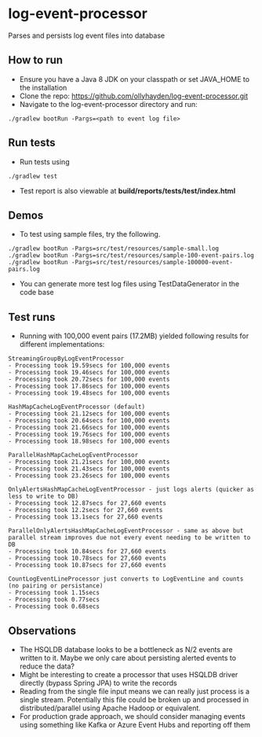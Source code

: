 # log-event-processor
Parses and persists log event files into database

## How to run
* Ensure you have a Java 8 JDK on your classpath or set JAVA_HOME to the installation
* Clone the repo: https://github.com/ollyhayden/log-event-processor.git
* Navigate to the log-event-processor directory and run:
```
./gradlew bootRun -Pargs=<path to event log file>
```
## Run tests
* Run tests using
```
./gradlew test
```
* Test report is also viewable at **build/reports/tests/test/index.html**

## Demos
* To test using sample files, try the following.
```
./gradlew bootRun -Pargs=src/test/resources/sample-small.log
./gradlew bootRun -Pargs=src/test/resources/sample-100-event-pairs.log
./gradlew bootRun -Pargs=src/test/resources/sample-100000-event-pairs.log
```
* You can generate more test log files using TestDataGenerator in the code base

## Test runs
* Running with 100,000 event pairs (17.2MB) yielded following results for different implementations:
```
StreamingGroupByLogEventProcessor
- Processing took 19.59secs for 100,000 events
- Processing took 19.46secs for 100,000 events
- Processing took 20.72secs for 100,000 events
- Processing took 17.86secs for 100,000 events
- Processing took 19.48secs for 100,000 events
```
```
HashMapCacheLogEventProcessor (default)
- Processing took 21.12secs for 100,000 events
- Processing took 20.64secs for 100,000 events
- Processing took 21.66secs for 100,000 events
- Processing took 19.76secs for 100,000 events
- Processing took 18.98secs for 100,000 events
```
```
ParallelHashMapCacheLogEventProcessor
- Processing took 21.21secs for 100,000 events
- Processing took 21.43secs for 100,000 events
- Processing took 23.26secs for 100,000 events
```
```
OnlyAlertsHashMapCacheLogEventProcessor - just logs alerts (quicker as less to write to DB)
- Processing took 12.87secs for 27,660 events
- Processing took 12.2secs for 27,660 events
- Processing took 13.1secs for 27,660 events
```
```
ParallelOnlyAlertsHashMapCacheLogEventProcessor - same as above but parallel stream improves due not every event needing to be written to DB
- Processing took 10.84secs for 27,660 events
- Processing took 10.78secs for 27,660 events
- Processing took 10.87secs for 27,660 events
```
```
CountLogEventLineProcessor just converts to LogEventLine and counts (no pairing or persistance)
- Processing took 1.15secs
- Processing took 0.77secs
- Processing took 0.68secs
```

## Observations
* The HSQLDB database looks to be a bottleneck as N/2 events are written to it. Maybe we only care about persisting alerted events to reduce the data?
* Might be interesting to create a processor that uses HSQLDB driver directly (bypass Spring JPA) to write the records
* Reading from the single file input means we can really just process is a single stream. Potentially this file could be broken up and processed in distributed/parallel using Apache Hadoop or equivalent.
* For production grade approach, we should consider managing events using something like Kafka or Azure Event Hubs and reporting off them
